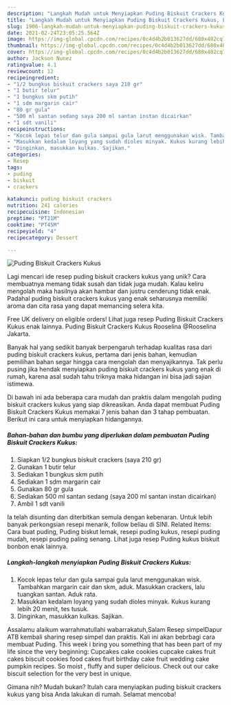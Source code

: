 ```yaml
---
description: "Langkah Mudah untuk Menyiapkan Puding Biskuit Crackers Kukus, Lezat"
title: "Langkah Mudah untuk Menyiapkan Puding Biskuit Crackers Kukus, Lezat"
slug: 1906-langkah-mudah-untuk-menyiapkan-puding-biskuit-crackers-kukus-lezat
date: 2021-02-24T23:05:25.564Z
image: https://img-global.cpcdn.com/recipes/0c4d4b2b013627dd/680x482cq70/puding-biskuit-crackers-kukus-foto-resep-utama.jpg
thumbnail: https://img-global.cpcdn.com/recipes/0c4d4b2b013627dd/680x482cq70/puding-biskuit-crackers-kukus-foto-resep-utama.jpg
cover: https://img-global.cpcdn.com/recipes/0c4d4b2b013627dd/680x482cq70/puding-biskuit-crackers-kukus-foto-resep-utama.jpg
author: Jackson Nunez
ratingvalue: 4.1
reviewcount: 12
recipeingredient:
- "1/2 bungkus biskuit crackers saya 210 gr"
- "1 butir telur"
- "1 bungkus skm putih"
- "1 sdm margarin cair"
- "80 gr gula"
- "500 ml santan sedang saya 200 ml santan instan dicairkan"
- "1 sdt vanili"
recipeinstructions:
- "Kocok lepas telur dan gula sampai gula larut menggunakan wisk. Tambahkan margarin cair dan skm, aduk. Masukkan crackers, lalu tuangkan santan. Aduk rata."
- "Masukkan kedalam loyang yang sudah dioles minyak. Kukus kurang lebih 20 menit, tes tusuk."
- "Dinginkan, masukkan kulkas. Sajikan."
categories:
- Resep
tags:
- puding
- biskuit
- crackers

katakunci: puding biskuit crackers 
nutrition: 241 calories
recipecuisine: Indonesian
preptime: "PT21M"
cooktime: "PT45M"
recipeyield: "4"
recipecategory: Dessert

---
```



![Puding Biskuit Crackers Kukus](https://img-global.cpcdn.com/recipes/0c4d4b2b013627dd/680x482cq70/puding-biskuit-crackers-kukus-foto-resep-utama.jpg)

Lagi mencari ide resep puding biskuit crackers kukus yang unik? Cara membuatnya memang tidak susah dan tidak juga mudah. Kalau keliru mengolah maka hasilnya akan hambar dan justru cenderung tidak enak. Padahal puding biskuit crackers kukus yang enak seharusnya memiliki aroma dan cita rasa yang dapat memancing selera kita.

Free UK delivery on eligible orders! Lihat juga resep Puding Biskuit Crackers Kukus enak lainnya. Puding Biskuit Crackers Kukus Rooselina @Rooselina Jakarta.

Banyak hal yang sedikit banyak berpengaruh terhadap kualitas rasa dari puding biskuit crackers kukus, pertama dari jenis bahan, kemudian pemilihan bahan segar hingga cara mengolah dan menyajikannya. Tak perlu pusing jika hendak menyiapkan puding biskuit crackers kukus yang enak di rumah, karena asal sudah tahu triknya maka hidangan ini bisa jadi sajian istimewa.


Di bawah ini ada beberapa cara mudah dan praktis dalam mengolah puding biskuit crackers kukus yang siap dikreasikan. Anda dapat membuat Puding Biskuit Crackers Kukus memakai 7 jenis bahan dan 3 tahap pembuatan. Berikut ini cara untuk menyiapkan hidangannya.

<!--inarticleads1-->

##### Bahan-bahan dan bumbu yang diperlukan dalam pembuatan Puding Biskuit Crackers Kukus:

1. Siapkan 1/2 bungkus biskuit crackers (saya 210 gr)
1. Gunakan 1 butir telur
1. Sediakan 1 bungkus skm putih
1. Sediakan 1 sdm margarin cair
1. Gunakan 80 gr gula
1. Sediakan 500 ml santan sedang (saya 200 ml santan instan dicairkan)
1. Ambil 1 sdt vanili


Ia telah disunting dan diterbitkan semula dengan kebenaran. Untuk lebih banyak perkongsian resepi menarik, follow beliau di SINI. Related Items: Cara buat puding, Puding biskut lemak, resepi puding kukus, resepi puding mudah, resepi puding paling senang. Lihat juga resep Puding kukus biskuit bonbon enak lainnya. 

<!--inarticleads2-->

##### Langkah-langkah menyiapkan Puding Biskuit Crackers Kukus:

1. Kocok lepas telur dan gula sampai gula larut menggunakan wisk. Tambahkan margarin cair dan skm, aduk. Masukkan crackers, lalu tuangkan santan. Aduk rata.
1. Masukkan kedalam loyang yang sudah dioles minyak. Kukus kurang lebih 20 menit, tes tusuk.
1. Dinginkan, masukkan kulkas. Sajikan.


Assalamu alaikum warrahmatullahi wabarrakatuh,Salam Resep simpelDapur ATB kembali sharing resep simpel dan praktis. Kali ini akan bebrbagi cara membuat Puding. This week i bring you something that has been part of my life since the very beginning: Cupcakes cake cookies cupcake cakes fruit cakes biscuit cookies food cakes fruit birthday cake fruit wedding cake pumpkin recipes. So moist , fluffy and super delicious. Check out our cake biscuit selection for the very best in unique. 

Gimana nih? Mudah bukan? Itulah cara menyiapkan puding biskuit crackers kukus yang bisa Anda lakukan di rumah. Selamat mencoba!

